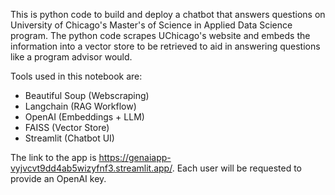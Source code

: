 This is python code to build and deploy a chatbot that answers questions on University of Chicago's Master's of Science in Applied Data Science program. The python code scrapes UChicago's website and embeds the information into a vector store to be retrieved to aid in answering questions like a program advisor would. 

Tools used in this notebook are:
  - Beautiful Soup (Webscraping)
  - Langchain (RAG Workflow)
  - OpenAI (Embeddings + LLM)
  - FAISS (Vector Store)
  - Streamlit (Chatbot UI)

The link to the app is https://genaiapp-vyjvcvt9dd4ab5wizyfnf3.streamlit.app/. Each user will be requested to provide an OpenAI key.
